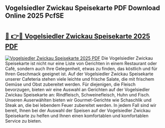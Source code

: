 ## Vogelsiedler Zwickau Speisekarte PDF Download Online 2025 PcfSE

# <h2><a href="http://gcari6k.nevu.top/?p=Vogelsiedler+Zwickau+Speisekarte">🔗 👉🔴 Vogelsiedler Zwickau Speisekarte 2025 PDF</a></h2>

[![Vogelsiedler Zwickau Speisekarte 2025 PDF](https://i.imgur.com/dBaPXMq.png)](http://gcari6k.nevu.top/?p=Vogelsiedler+Zwickau+Speisekarte)
Die Vogelsiedler Zwickau Speisekarte ist nicht nur eine Liste von Gerichten in einem Restaurant oder Café, sondern auch Ihre Gelegenheit, etwas zu finden, das köstlich und für Ihren Geschmack geeignet ist. Auf der Vogelsiedler Zwickau Speisekarte unserer Cafeteria stehen viele leichte und frische Salate, die mit frischem Gemüse und Obst zubereitet werden. Für diejenigen, die Fleisch bevorzugen, bieten wir eine Auswahl an Gerichten auf der Vogelsiedler Zwickau Speisekarte an: Rindfleisch, Schweinefleisch, Huhn und Fisch. Unseren Auserwählten bieten wir Gourmet-Gerichte wie Schaschlik und Steak an, die bei lebendem Feuer zubereitet werden. In jedem Fall sind wir bereit, Ihnen bei der Auswahl der Speisen auf der Vogelsiedler Zwickau Speisekarte zu helfen und Ihnen einen komfortablen und komfortablen Service zu bieten.
